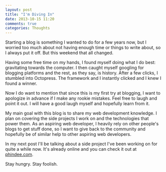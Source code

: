 ```yaml
---
layout: post
title: "I'm Diving In"
date: 2013-10-15 11:20
comments: true
categories: Thoughts
---
```


Starting a blog is something I wanted to do for a few years now, but I worried too much about not having enough time or things to write about, so I always put it off. But this weekend that all changed.

Having some free time on my hands, I found myself doing what I do best: gravitating towards the computer. I then caught myself googling for blogging platforms and the rest, as they say, is history. After a few clicks, I stumbled into Octopress. The framework and I instantly clicked and I knew I found a winner.

<!-- more -->

Now I do want to mention that since this is my first try at blogging, I want to apologize in advance if I make any rookie mistakes. Feel free to laugh and point it out. I will have a good laugh myself and hopefully learn from it.

My main goal with this blog is to share my web development knowledge. I plan on covering the side projects I work on and the technologies that power them. As an aspiring web developer, I heavily rely on other people's blogs to get stuff done, so I want to give back to the community and hopefully be of similar help to other aspiring web developers.

In my next post I'll be talking about a side project I've been working on for quite a while now. It's already online and you can check it out at <a href="http://www.phindee.com">phindee.com</a>.

Stay hungry. Stay foolish.
